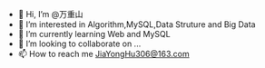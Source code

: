 - 👋 Hi, I’m @万重山
- 👀 I’m interested in Algorithm,MySQL,Data Struture and Big Data
- 🌱 I’m currently learning Web and MySQL
- 💞️ I’m looking to collaborate on ...
- 📫 How to reach me JiaYongHu306@163.com

<!---
 is a ✨ special ✨ repository because its `README.md` (this file) appears on your GitHub profile.
You can click the Preview link to take a look at your changes.
--->
